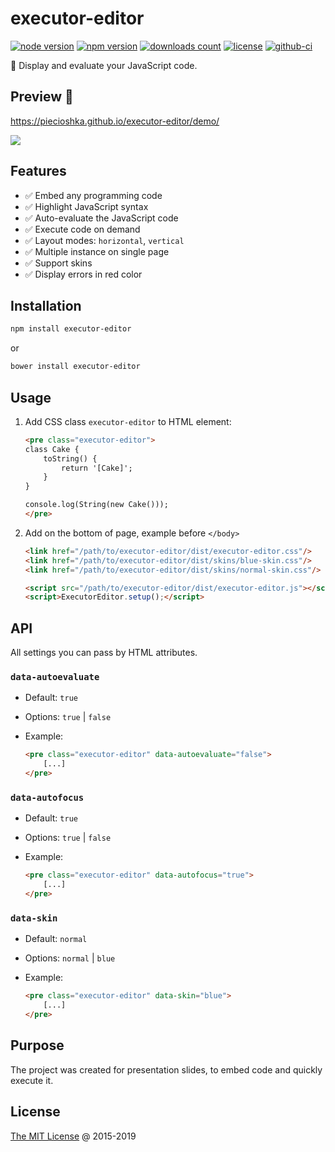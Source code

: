 # executor-editor

[![node version](https://img.shields.io/node/v/executor-editor.svg)](https://www.npmjs.com/package/executor-editor)
[![npm version](https://badge.fury.io/js/executor-editor.svg)](https://badge.fury.io/js/executor-editor)
[![downloads count](https://img.shields.io/npm/dt/executor-editor.svg)](https://www.npmjs.com/package/executor-editor)
[![license](https://img.shields.io/npm/l/executor-editor.svg)](https://piecioshka.mit-license.org)
[![github-ci](https://github.com/piecioshka/executor-editor/actions/workflows/testing.yml/badge.svg)](https://github.com/piecioshka/executor-editor/actions/workflows/testing.yml)

:hammer: Display and evaluate your JavaScript code.

## Preview 🎉

<https://piecioshka.github.io/executor-editor/demo/>

![](./screenshots/editor.png)

## Features

* :white_check_mark: Embed any programming code
* :white_check_mark: Highlight JavaScript syntax
* :white_check_mark: Auto-evaluate the JavaScript code
* :white_check_mark: Execute code on demand
* :white_check_mark: Layout modes: `horizontal`, `vertical`
* :white_check_mark: Multiple instance on single page
* :white_check_mark: Support skins
* :white_check_mark: Display errors in red color

## Installation

```bash
npm install executor-editor
```

or

```bash
bower install executor-editor
```

## Usage

1. Add CSS class `executor-editor` to HTML element:

    ```html
    <pre class="executor-editor">
    class Cake {
        toString() {
            return '[Cake]';
        }
    }

    console.log(String(new Cake()));
    </pre>
    ```

2. Add on the bottom of page, example before `</body>`

    ```html
    <link href="/path/to/executor-editor/dist/executor-editor.css"/>
    <link href="/path/to/executor-editor/dist/skins/blue-skin.css"/>
    <link href="/path/to/executor-editor/dist/skins/normal-skin.css"/>

    <script src="/path/to/executor-editor/dist/executor-editor.js"></script>
    <script>ExecutorEditor.setup();</script>
    ```

## API

All settings you can pass by HTML attributes.

### `data-autoevaluate`

* Default: `true`
* Options: `true` | `false`
* Example:

    ```html
    <pre class="executor-editor" data-autoevaluate="false">
        [...]
    </pre>
    ```

### `data-autofocus`

* Default: `true`
* Options: `true` | `false`
* Example:

    ```html
    <pre class="executor-editor" data-autofocus="true">
        [...]
    </pre>
    ```

### `data-skin`

* Default: `normal`
* Options: `normal` | `blue`
* Example:

    ```html
    <pre class="executor-editor" data-skin="blue">
        [...]
    </pre>
    ```

## Purpose

The project was created for presentation slides, to embed code and quickly execute it.

## License

[The MIT License](https://piecioshka.mit-license.org) @ 2015-2019
